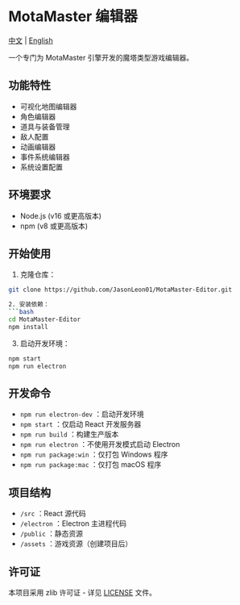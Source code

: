 # MotaMaster 编辑器
[中文](README_CN.md) | [English](README.md)

一个专门为 MotaMaster 引擎开发的魔塔类型游戏编辑器。

## 功能特性

- 可视化地图编辑器
- 角色编辑器
- 道具与装备管理
- 敌人配置
- 动画编辑器
- 事件系统编辑器
- 系统设置配置

## 环境要求

- Node.js (v16 或更高版本)
- npm (v8 或更高版本)

## 开始使用

1. 克隆仓库：
```bash
git clone https://github.com/JasonLeon01/MotaMaster-Editor.git

2. 安装依赖：
```bash
cd MotaMaster-Editor
npm install
```

3. 启动开发环境：
```bash
npm start
npm run electron
```

## 开发命令
- `npm run electron-dev` ：启动开发环境
- `npm start` ：仅启动 React 开发服务器
- `npm run build` ：构建生产版本
- `npm run electron` ：不使用开发模式启动 Electron
- `npm run package:win` ：仅打包 Windows 程序
- `npm run package:mac` ：仅打包 macOS 程序

## 项目结构
- `/src` ：React 源代码
- `/electron` ：Electron 主进程代码
- `/public` ：静态资源
- `/assets` ：游戏资源（创建项目后）

## 许可证
本项目采用 zlib 许可证 - 详见 [LICENSE](LICENSE) 文件。
